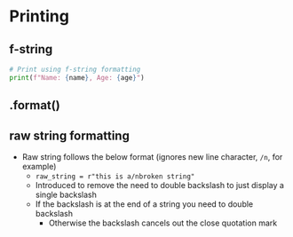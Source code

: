 # Printing

## f-string
```python
# Print using f-string formatting
print(f"Name: {name}, Age: {age}")
```

## .format()

## raw string formatting
- Raw string follows the below format (ignores new line character, `/n`, for example)
	- `raw_string = r"this is a/nbroken string"`
	- Introduced to remove the need to double backslash to just display a single backslash
	- If the backslash is at the end of a string you need to double backslash
		- Otherwise the backslash cancels out the close quotation mark